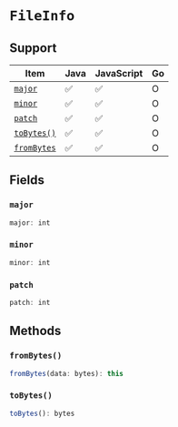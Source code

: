 # `FileInfo`

## Support

| Item | Java | JavaScript | Go
| - | - | - | - |
| [`major`](#major) | ✅ | ✅ | O
| [`minor`](#minor) | ✅ | ✅ | O
| [`patch`](#patch) | ✅ | ✅ | O
| [`toBytes()`](#tobytes) | ✅ | ✅ | O
| [`fromBytes`](#frombytes) | ✅ | ✅ | O


## Fields

### `major`

```typescript
major: int
```

### `minor`

```typescript
minor: int
```

### `patch`

```typescript
patch: int
```

## Methods

### `fromBytes()`

```typescript
fromBytes(data: bytes): this
```

### `toBytes()`

```typescript
toBytes(): bytes
```
